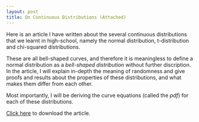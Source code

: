 ```yaml
---
layout: post
title: On Continuous Distributions (Attached)
---
```


Here is an article I have written about the several continuous distributions that we learnt in high-school, namely the normal distribution, t-distribution and chi-squared distributions. 

These are all bell-shaped curves, and therefore it is meaningless to define a normal distribution as a _bell-shaped distribution_ without further discription. In the article, I will explain in-depth the meaning of randomness and give proofs and results about the properties of these distributions, and what makes them differ from each other. 

Most importantly, I will be deriving the curve equations (called the _pdf_) for each of these distributions.

<a href="https://raw.githubusercontent.com/Tristanchaang/tristanchaang.github.io/main/downloads/On-Continuous-Distributions.pdf" download>Click here</a> to download the article. 